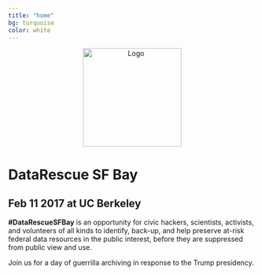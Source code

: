```yaml
---
title: "home"
bg: turquoise     
color: white  
---
```


<div class="row" align="center">
  <img src={{site-url}}"/img/logo-white.jpg" alt="Logo" class="img-responsive" style="height:200px;"/>
 </div>

# DataRescue SF Bay

## Feb 11 2017 at UC Berkeley

**\#DataRescueSFBay** is an opportunity for civic hackers, scientists, activists, and volunteers of all kinds to identify, back-up, and help preserve at-risk federal data resources in the public interest, before they are suppressed from public view and use. 

Join us for a day of guerrilla archiving in response to the Trump presidency.
